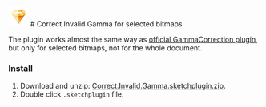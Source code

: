 <img width="40" height="40" src="assets/icon.png" title="Correct Invalid Gamma Icon">
# Correct Invalid Gamma
for selected bitmaps

The plugin works almost the same way as [official GammaCorrection plugin](https://www.sketchapp.com/support/troubleshooting/gamma-fix-high-sierra), but only for selected bitmaps, not for the whole document.

### Install

1. Download and unzip: [Correct.Invalid.Gamma.sketchplugin.zip](https://github.com/romashamin/sketch-correct-invalid-gamma/releases/download/v1.1/Correct.Invalid.Gamma.sketchplugin.zip).
2. Double click `.sketchplugin` file.

